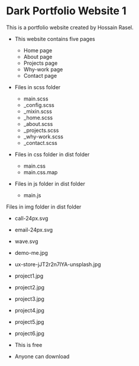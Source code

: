 # Dark Portfolio Website 1

This is a portfolio website created by Hossain Rasel.

* This website contains five pages
  * Home page
  * About page
  * Projects page
  * Why-work page
  * Contact page

* Files in scss folder
  * main.scss
  * _config.scss
  * _mixin.scss
  * _home.scss
  * _about.scss
  * _projects.scss
  * _why-work.scss
  * _contact.scss

* Files in css folder in dist folder
  * main.css
  * main.css.map

* Files in js folder in dist folder
  * main.js

Files in img folder in dist folder
  * call-24px.svg
  * email-24px.svg
  * wave.svg
  * demo-me.jpg
  * ux-store-jJT2r2n7lYA-unsplash.jpg
  * project1.jpg
  * project2.jpg
  * project3.jpg
  * project4.jpg
  * project5.jpg
  * project6.jpg

* This is free
* Anyone can download